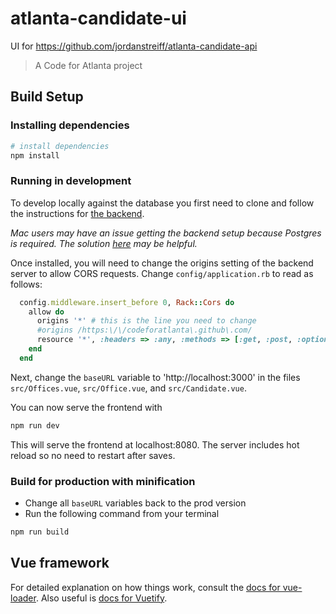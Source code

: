 
# atlanta-candidate-ui
UI for https://github.com/jordanstreiff/atlanta-candidate-api

> A Code for Atlanta project

## Build Setup

### Installing dependencies

``` bash
# install dependencies
npm install
```
### Running in development
To develop locally against the database you first need to clone and follow the instructions for [the backend](https://github.com/jordanstreiff/atlanta-candidate-api).

*Mac users may have an issue getting the backend setup because Postgres is required. The solution [here](https://stackoverflow.com/questions/19625487/impossible-to-install-pg-gem-on-my-mac-with-mavericks) may be helpful.*

Once installed, you will need to change the origins setting of the backend server to allow CORS requests. Change `config/application.rb` to read as follows:

```ruby
  config.middleware.insert_before 0, Rack::Cors do
    allow do
      origins '*' # this is the line you need to change
      #origins /https:\/\/codeforatlanta\.github\.com/
      resource '*', :headers => :any, :methods => [:get, :post, :options]
    end
  end
```

Next, change the `baseURL` variable to 'http://localhost:3000' in the files `src/Offices.vue`, `src/Office.vue`, and `src/Candidate.vue`.

You can now serve the frontend with

```bash
npm run dev
```
This will serve the frontend at localhost:8080. The server includes hot reload so no need to restart after saves.


### Build for production with minification
- Change all `baseURL` variables back to the prod version
- Run the following command from your terminal
```bash
npm run build
```

## Vue framework
For detailed explanation on how things work, consult the [docs for vue-loader](http://vuejs.github.io/vue-loader).
Also useful is [docs for Vuetify](https://vuetifyjs.com/vuetify/quick-start).

